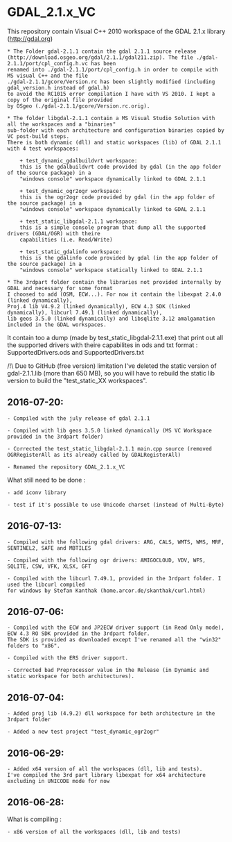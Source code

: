# GDAL_2.1.x_VC
This repository contain Visual C++ 2010 workspace of the GDAL 2.1.x library (http://gdal.org)

    * The Folder gdal-2.1.1 contain the gdal 2.1.1 source release 
	(http://download.osgeo.org/gdal/2.1.1/gdal211.zip). The file ./gdal-2.1.1/port/cpl_config.h.vc has been 
	renamed into ./gdal-2.1.1/port/cpl_config.h in order to compile with MS visual C++ and the file 
	./gdal-2.1.1/gcore/Version.rc has been slightly modified (including gdal_version.h instead of gdal.h)
	to avoid the RC1015 error compilation I have with VS 2010. I kept a copy of the original file provided
	by OSgeo (./gdal-2.1.1/gcore/Version.rc.orig).

	* The folder libgdal-2.1.1 contain a MS Visual Studio Solution with all the workspaces and a "binaries"
	sub-folder with each architecture and configuration binaries copied by VC post-build steps.
	There is both dynamic (dll) and static workspaces (lib) of GDAL 2.1.1 with 4 test workspaces:
	
		+ test_dynamic_gdalbuildvrt workspace:
		this is the gdalbuildvrt code provided by gdal (in the app folder of the source package) in a 
		"windows console" workspace dynamically linked to GDAL 2.1.1

		+ test_dynamic_ogr2ogr workspace:
		this is the ogr2ogr code provided by gdal (in the app folder of the source package) in a 
		"windows console" workspace dynamically linked to GDAL 2.1.1
	
		+ test_static_libgdal-2.1.1 workspace:
		this is a simple console program that dump all the supported drivers (GDAL/OGR) with theire 
		capabilities (i.e. Read/Write)
		
		+ test_static_gdalinfo workspace:
		this is the gdalinfo code provided by gdal (in the app folder of the source package) in a 
		"windows console" workspace statically linked to GDAL 2.1.1
	
	* The 3rdpart folder contain the libraries not provided internally by GDAL and necessary for some format
	I choosed to add (OSM, ECW...). For now it contain the libexpat 2.4.0 (linked dynamically), 
	Proj.4 lib V4.9.2 (linked dynamically), ECW 4.3 SDK (linked dynamically), libcurl 7.49.1 (linked dynamically),
	lib geos 3.5.0 (linked dynamically) and libsqlite 3.12 amalgamation included in the GDAL workspaces.
	
It contain too a dump (made by test_static_libgdal-2.1.1.exe) that print out all the supported drivers with
theire capabilites in ods and txt format : SupportedDrivers.ods and SupportedDrivers.txt

/!\ Due to GitHub (free version) limitation I've deleted the static version of gdal-2.1.1.lib (more than 650 MB),
so you will have to rebuild the static lib version to build the "test_static_XX workspaces".

## 2016-07-20:	

	- Compiled with the july release of gdal 2.1.1
	
	- Compiled with lib geos 3.5.0 linked dynamically (MS VC Workspace provided in the 3rdpart folder)
	
	- Corrected the test_static_libgdal-2.1.1 main.cpp source (removed OGRRegisterAll as its already called by GDALRegisterAll)
	
	- Renamed the repository GDAL_2.1.x_VC
	
What still need to be done :
	
	- add iconv library
	   
    - test if it's possible to use Unicode charset (instead of Multi-Byte)
		
	
## 2016-07-13:		
	
	- Compiled with the following gdal drivers: ARG, CALS, WMTS, WMS, MRF, SENTINEL2, SAFE and MBTILES
	
	- Compiled with the following ogr drivers: AMIGOCLOUD, VDV, WFS, SQLITE, CSW, VFK, XLSX, GFT

	- Compiled with the libcurl 7.49.1, provided in the 3rdpart folder. I used the libcurl compiled
	for windows by Stefan Kanthak (home.arcor.de/skanthak/curl.html)

## 2016-07-06: 

    - Compiled with the ECW and JP2ECW driver support (in Read Only mode), ECW 4.3 RO SDK provided in the 3rdpart folder.
	The SDK is provided as downloaded except I've renamed all the "win32" folders to "x86".
	
	- Compiled with the ERS driver support.
	
	- Corrected bad Preprocessor value in the Release (in Dynamic and static workspace for both architectures).
	
## 2016-07-04:	

    - Added proj lib (4.9.2) dll workspace for both architecture in the 3rdpart folder
	
	- Added a new test project "test_dynamic_ogr2ogr"

 	
## 2016-06-29:

    - Added x64 version of all the workspaces (dll, lib and tests).
	I've compiled the 3rd part library libexpat for x64 architecture excluding in UNICODE mode for now
	
## 2016-06-28: 
What is compiling :

    - x86 version of all the workspaces (dll, lib and tests) 


